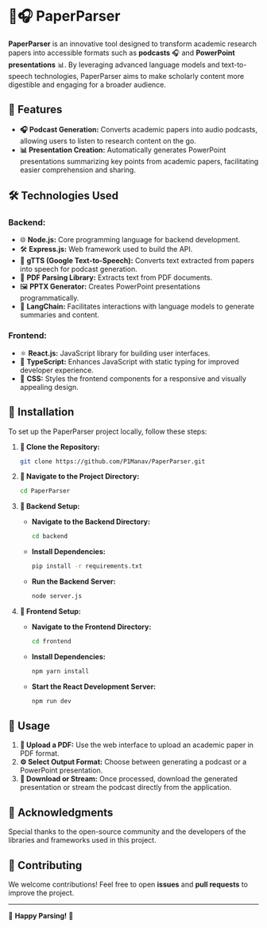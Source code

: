 # 📝🎧 PaperParser  

**PaperParser** is an innovative tool designed to transform academic research papers into accessible formats such as **podcasts** 🎧 and **PowerPoint presentations** 📊. By leveraging advanced language models and text-to-speech technologies, PaperParser aims to make scholarly content more digestible and engaging for a broader audience.  

## 🚀 Features  

- **🎧 Podcast Generation:** Converts academic papers into audio podcasts, allowing users to listen to research content on the go.  
- **📊 Presentation Creation:** Automatically generates PowerPoint presentations summarizing key points from academic papers, facilitating easier comprehension and sharing.  

## 🛠️ Technologies Used  

### **Backend:**  
- 🌐 **Node.js:** Core programming language for backend development.  
- 🛠️ **Express.js:** Web framework used to build the API.  
- 💙 **gTTS (Google Text-to-Speech):** Converts text extracted from papers into speech for podcast generation.  
- 📝 **PDF Parsing Library:** Extracts text from PDF documents.  
- 🖼️ **PPTX Generator:** Creates PowerPoint presentations programmatically.  
- 🧠 **LangChain:** Facilitates interactions with language models to generate summaries and content.  

### **Frontend:**  
- ⚛️ **React.js:** JavaScript library for building user interfaces.  
- 🔷 **TypeScript:** Enhances JavaScript with static typing for improved developer experience.  
- 🎨 **CSS:** Styles the frontend components for a responsive and visually appealing design.  

## 🏧 Installation  

To set up the PaperParser project locally, follow these steps:  

1. **👅 Clone the Repository:**  
   ```bash
   git clone https://github.com/P1Manav/PaperParser.git
   ```
2. **📂 Navigate to the Project Directory:**  
   ```bash
   cd PaperParser
   ```
3. **🌟 Backend Setup:**  
   - **Navigate to the Backend Directory:**  
     ```bash
     cd backend
     ```
   - **Install Dependencies:**  
     ```bash
     pip install -r requirements.txt
     ```
   - **Run the Backend Server:**  
     ```bash
     node server.js
     ```

4. **🌈 Frontend Setup:**  
   - **Navigate to the Frontend Directory:**  
     ```bash
     cd frontend
     ```
   - **Install Dependencies:**  
     ```bash
     npm yarn install
     ```
   - **Start the React Development Server:**  
     ```bash
     npm run dev
     ```

## 🎯 Usage  

1. **📝 Upload a PDF:** Use the web interface to upload an academic paper in PDF format.  
2. **⚙️ Select Output Format:** Choose between generating a podcast or a PowerPoint presentation.  
3. **📅 Download or Stream:** Once processed, download the generated presentation or stream the podcast directly from the application.  

## 🙌 Acknowledgments  

Special thanks to the open-source community and the developers of the libraries and frameworks used in this project.  

## 📌 Contributing  

We welcome contributions! Feel free to open **issues** and **pull requests** to improve the project.  

---

🎉 **Happy Parsing!** 🚀  
